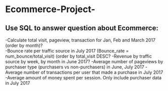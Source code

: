 # Ecommerce-Project-
## Use SQL to answer question about Ecommerce:
-Calculate total visit, pageview, transaction for Jan, Feb and March 2017 (order by month)?		
-Bounce rate per traffic source in July 2017 (Bounce_rate = num_bounce/total_visit) (order by total_visit DESC?
-Revenue by traffic source by week, by month in June 2017?
-Average number of pageviews by purchaser type (purchasers vs non-purchasers) in June, July 2017
-Average number of transactions per user that made a purchase in July 2017
-Average amount of money spent per session. Only include purchaser data in July 2017

